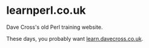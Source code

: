 # learnperl.co.uk

Dave Cross's old Perl training website.

These days, you probably want [learn.davecross.co.uk](https://learn.davecross.co.uk/).
